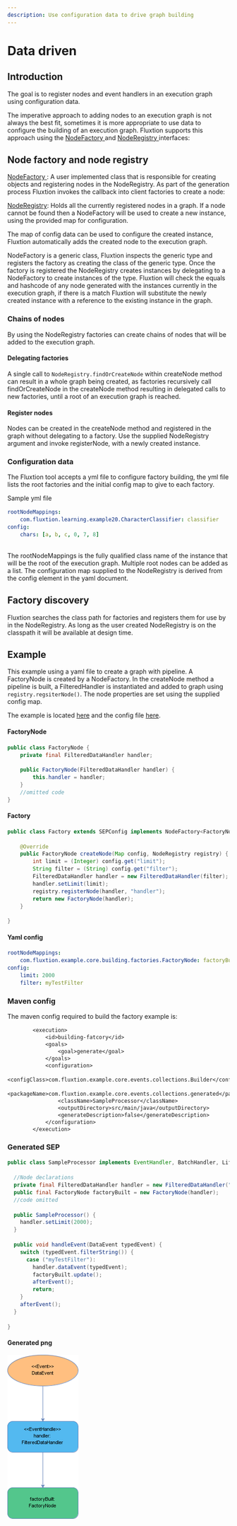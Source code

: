 ```yaml
---
description: Use configuration data to drive graph building
---
```


# Data driven

## Introduction

The goal is to register nodes and event handlers in an execution graph using configuration data.

The imperative approach to adding nodes to an execution graph is not always the best fit, sometimes it is more appropriate to use data to configure the building of an execution graph. Fluxtion supports this approach using the [NodeFactory ](https://github.com/v12technology/fluxtion/blob/master/builder/src/main/java/com/fluxtion/api/node/NodeFactory.java)and [NodeRegistry ](https://github.com/v12technology/fluxtion/blob/master/builder/src/main/java/com/fluxtion/api/node/NodeRegistry.java)interfaces:

## Node factory and node registry

[NodeFactory ](https://github.com/v12technology/fluxtion/blob/master/builder/src/main/java/com/fluxtion/api/node/NodeFactory.java): A user implemented class that is responsible for creating objects and registering nodes in the NodeRegistry. As part of the generation process Fluxtion invokes the callback into client factories to create a node:

[NodeRegistry](https://github.com/v12technology/fluxtion/blob/master/builder/src/main/java/com/fluxtion/api/node/NodeRegistry.java):  Holds all the currently registered nodes in a graph. If a node cannot be  found then a NodeFactory will be used to create a new instance, using the provided map for configuration.

The map of config data can be used to configure the created instance, Fluxtion automatically adds the created node to the execution graph.

NodeFactory is a generic class, Fluxtion inspects the generic type and registers the factory as creating the class of the generic type. Once the factory is registered the NodeRegistry creates instances by delegating to a NodeFactory to create instances of the type. Fluxtion will check the equals and hashcode of any node generated with the instances currently in the execution graph, if there is a match Fluxtion will substitute the newly created instance with a reference to the existing instance in the graph. 

### Chains of nodes

By using the NodeRegistry factories can create chains of nodes that will be added to the execution graph. 

#### Delegating factories

A single call to `NodeRegistry.findOrCreateNode` within createNode method can result in a whole graph being created, as factories recursively call findOrCreateNode in the createNode method resulting in delegated calls to new factories, until a root of an execution graph is reached.

#### Register nodes

Nodes can be created in the createNode method and registered in the graph without delegating to a factory. Use the supplied  NodeRegistry argument and invoke  registerNode, with a newly created instance.

### Configuration data

The Fluxtion tool accepts a yml file to configure factory building, the yml file lists the root factories and the initial config map to give to each factory.

Sample yml file

```yaml
rootNodeMappings: 
    com.fluxtion.learning.example20.CharacterClassifier: classifier
config:
    chars: [a, b, c, 0, 7, 8]
        
```

The rootNodeMappings is the fully qualified class name of the instance that will be the root of the execution graph. Multiple root nodes can be added as a list. The configuration map supplied to the NodeRegistry is derived from the config element in the yaml document.

## Factory discovery

Fluxtion searches the class path for factories and registers them for use by in the NodeRegistry. As long as the user created NodeRegistry is on the classpath it will be available at design time. 

## Example

This example using a yaml file to create a graph with pipeline. A FactoryNode is created by a NodeFactory. In the createNode method a pipeline is built, a FilteredHandler is instantiated and added to graph using `registry.regsiterNode()`. The node properties are set using the supplied config map.  

The example is located [here](https://github.com/v12technology/fluxtion/tree/develop/examples/documentation-examples/src/main/java/com/fluxtion/example/core/building/factories) and the config file [here](https://github.com/v12technology/fluxtion/tree/develop/examples/documentation-examples/src/main/resources/cfg).

#### FactoryNode

```java
public class FactoryNode {
    private final FilteredDataHandler handler;

    public FactoryNode(FilteredDataHandler handler) {
        this.handler = handler;
    }
    //omitted code
}
```

#### Factory

```java
public class Factory extends SEPConfig implements NodeFactory<FactoryNode>  {
    
    @Override
    public FactoryNode createNode(Map config, NodeRegistry registry) {
        int limit = (Integer) config.get("limit");
        String filter = (String) config.get("filter");
        FilteredDataHandler handler = new FilteredDataHandler(filter);
        handler.setLimit(limit);
        registry.registerNode(handler, "handler");
        return new FactoryNode(handler);
    }
    
}
```

#### Yaml config

```yaml
rootNodeMappings: 
    com.fluxtion.example.core.building.factories.FactoryNode: factoryBuilt
config:
    limit: 2000
    filter: myTestFilter
```

### Maven config

The maven config required to build the factory example is:

```markup
        <execution>
            <id>building-fatcory</id>
            <goals>
                <goal>generate</goal>
            </goals>
            <configuration>
                <configClass>com.fluxtion.example.core.events.collections.Builder</configClass>
                <packageName>com.fluxtion.example.core.events.collections.generated</packageName>
                <className>SampleProcessor</className>
                <outputDirectory>src/main/java</outputDirectory>
                <generateDescription>false</generateDescription>
            </configuration>
        </execution>
```

### Generated SEP

```java
public class SampleProcessor implements EventHandler, BatchHandler, Lifecycle {

  //Node declarations
  private final FilteredDataHandler handler = new FilteredDataHandler("myTestFilter");
  public final FactoryNode factoryBuilt = new FactoryNode(handler);
  //code omitted

  public SampleProcessor() {
    handler.setLimit(2000);
  }

  public void handleEvent(DataEvent typedEvent) {
    switch (typedEvent.filterString()) {
      case ("myTestFilter"):
        handler.dataEvent(typedEvent);
        factoryBuilt.update();
        afterEvent();
        return;
    }
    afterEvent();
  }

}

```

#### Generated png

![Sample SEP built using factories and yaml config](../../.gitbook/assets/sampleprocessor%20%2813%29.png)


